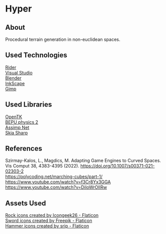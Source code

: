 # Hyper
## About
Procedural terrain generation in non-euclidean spaces.

## Used Technologies
[Rider](https://www.jetbrains.com/rider/) \
[Visual Studio](https://visualstudio.microsoft.com/) \
[Blender](https://www.blender.org/) \
[InkScape](https://inkscape.org/) \
[Gimp](https://www.gimp.org/)

## Used Libraries
[OpenTK](https://opentk.net/) \
[BEPU physics 2](https://www.bepuentertainment.com/) \
[Assimp Net](https://github.com/assimp/assimp-net) \
[Skia Sharp](https://github.com/mono/SkiaSharp)

## References
Szirmay-Kalos, L., Magdics, M. Adapting Game Engines to Curved Spaces. Vis Comput 38, 4383-4395 (2022). https://doi.org/10.1007/s00371-021-02303-2 \
https://polycoding.net/marching-cubes/part-1/ \
https://www.youtube.com/watch?v=f3Cr8Yx3GGA \
https://www.youtube.com/watch?v=DiIoWrOlIRw

## Assets Used
<a href="https://www.flaticon.com/free-icons/rock" title="rock icons">Rock icons created by Icongeek26 - Flaticon</a> \
<a href="https://www.flaticon.com/free-icons/sword" title="sword icons">Sword icons created by Freepik - Flaticon</a> \
<a href="https://www.flaticon.com/free-icons/hammer" title="hammer icons">Hammer icons created by srip - Flaticon</a>
